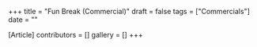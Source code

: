 +++
title = "Fun Break (Commercial)"
draft = false
tags = ["Commercials"]
date = ""

[Article]
contributors = []
gallery = []
+++